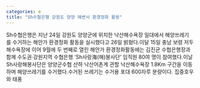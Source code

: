```yaml
---
categories: e
title: "Sh수협은행 강원도 양양 해변서 환경정화 활동"
---
```

Sh수협은행은 지난 24일 강원도 양양군에 위치한 낙산해수욕장 일대에서 해양쓰레기를 수거하는 해안가 환경정화 활동을 실시했다고 26일 밝혔다.이달 15일 충남 보령 저두해수욕장에 이어 9월에 두 번째로 열린 해안가 환경정화활동에는 김진균 수협은행장과 함께 수도권‧강원지역 수협은행 &lsquo;Sh사랑海(해)봉사단&rsquo; 임직원 80여 명이 참여했다.이날 Sh사랑해봉사단은 양양군수협 산하 낙산어촌계 관할 낙산해수욕장 1.8Km 구간을 이동하며 해양쓰레기를 수거했다.수거된 쓰레기는 수거용 포대 600자루 분량이다. 집중호우와 태풍